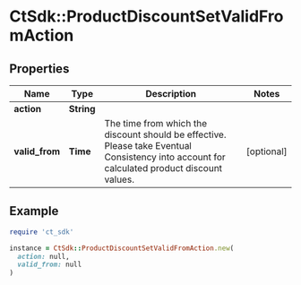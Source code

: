 # CtSdk::ProductDiscountSetValidFromAction

## Properties

| Name | Type | Description | Notes |
| ---- | ---- | ----------- | ----- |
| **action** | **String** |  |  |
| **valid_from** | **Time** | The time from which the discount should be effective. Please take Eventual Consistency into account for calculated product discount values. | [optional] |

## Example

```ruby
require 'ct_sdk'

instance = CtSdk::ProductDiscountSetValidFromAction.new(
  action: null,
  valid_from: null
)
```

